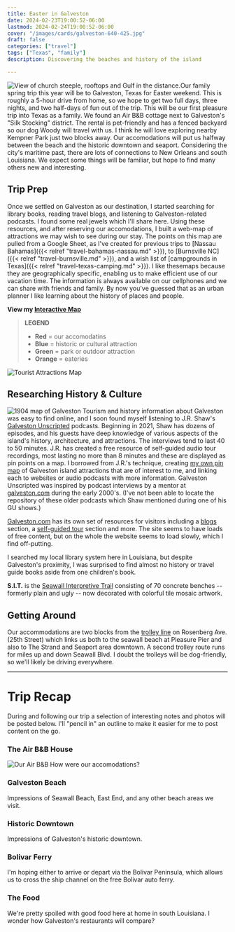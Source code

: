 ```yaml
---
title: Easter in Galveston
date: 2024-02-23T19:00:52-06:00
lastmod: 2024-02-24T19:00:52-06:00
cover: "/images/cards/galveston-640-425.jpg"
draft: false
categories: ["travel"]
tags: ["Texas", "family"]
description: Discovering the beaches and history of the island

---
```


![View of church steeple, rooftops and Gulf in the distance.](/images/travel/galveston/galveston-480x319.jpg#floatright)Our family spring trip this year will be to Galveston, Texas for Easter weekend. This is roughly a 5-hour drive from home, so we hope to get two full days, three nights, and two half-days of fun out of the trip. This will be our first pleasure trip into Texas as a family. We found an Air B&B cottage next to Galveston's "Silk Stocking" district. The rental is pet-friendly and has a fenced backyard so our dog Woody will travel with us. I think he will love exploring nearby Kempner Park just two blocks away. Our accomodations will put us halfway between the beach and the historic downtown and seaport. Considering the city's maritime past, there are lots of connections to New Orleans and south Louisiana. We expect some things will be familiar, but hope to find many others new and interesting.

## Trip Prep

Once we settled on Galveston as our destination, I started searching for library books, reading travel blogs, and listening to Galveston-related podcasts. I found some real jewels which I'll share here. Using these resources, and after reserving our accomodations, I built a web-map of attractions we may wish to see during our stay. The points on this map are pulled from a Google Sheet, as I've created for previous trips to [Nassau Bahamas]({{< relref "travel-bahamas-nassau.md" >}}), to [Burnsville NC]({{< relref "travel-burnsville.md" >}}), and a wish list of [campgrounds in Texas]({{< relref "travel-texas-camping.md" >}}). I like thesemaps because they are geographically specific, enabling us to make efficient use of our vacation time. The information is always available on our cellphones and we can share with friends and family. By now you've guessed that as an urban planner I like learning about the history of places and people.

**View my [Interactive Map](https://howisjames.github.io/maps/galveston/)**

> __LEGEND__
> - **Red** = our accomodatins
> - **Blue** = historic or cultural attraction
> - **Green** = park or outdoor attraction
> - **Orange** = eateries

![Tourist Attractions Map](/images/travel/galveston/galveston-pin-map_tn.jpg)

## Researching History & Culture

![1904 map of Galveston](/images/travel/galveston/map-galveston-historic-1904_320px.jpg#floatright)
Tourism and history information about Galveston was easy to find online, and I soon found myself listening to J.R. Shaw's [Galveston Unscripted](https://www.galvestonunscripted.com/) podcasts. Beginning in 2021, Shaw has dozens of episodes, and his guests have deep knowledge of various aspects of the island's history, architecture, and attractions. The interviews tend to last 40 to 50 minutes. J.R. has created a free resource of self-guided audio tour recordings, most lasting no more than 8 minutes and these are displayed as pin points on a map. I borrowed from J.R.'s technique, creating [my own pin map](https://howisjames.github.io/maps/galveston/) of Galveston island attractions that are of interest to me, and linking each to websites or audio podcasts with more information. Galveston Unscripted was inspired by podcast interviews by a mentor at [galveston.com](https://www.galveston.com/) during the early 2000's. (I've not been able to locate the repository of these older podcasts which Shaw mentioned during one of his GU shows.)

[Galveston.com](https://www.galveston.com/) has its own set of resources for visitors including a [blogs](https://www.galveston.com/blogs/) section, a [self-guided tour](https://www.galveston.com/whattodo/tours/self-guided-tours/) section and more. The site seems to have loads of free content, but on the whole the website seems to load slowly, which I find off-putting. 

I searched my local library system here in Louisiana, but despite Galveston's proximity, I was surprised to find almost no history or travel guide books aside from one children's book.

**S.I.T.** is the [Seawall Interpretive Trail](https://www.galveston.com/whattodo/tours/self-guided-tours/seawall-interpretive-trail/) consisting of 70 concrete benches -- formerly plain and ugly -- now decorated with colorful tile mosaic artwork.


## Getting Around

Our accommodations are two blocks from the [trolley line](https://www.galvestontx.gov/1209/Trolleys) on Rosenberg Ave. (25th Street) which links us both to the seawall beach at Pleasure Pier and also to The Strand and Seaport area downtown. A second trolley route runs for miles up and down Seawall Blvd. I doubt the trolleys will be dog-friendly, so we'll likely be driving everywhere.

---

# Trip Recap

During and following our trip a selection of interesting notes and photos will be posted below. I'll "pencil in" an outline to make it easier for me to post content on the go.

### The Air B&B House

![Our Air B&B](/images/travel/galveston/google-street-view-320px.jpg#floatright) How were our accomodations?

### Galveston Beach

Impressions of Seawall Beach, East End, and any other beach areas we visit.

### Historic Downtown

Impressions of Galveston's historic downtown.

### Bolivar Ferry

I'm hoping either to arrive or depart via the Bolivar Peninsula, which allows us to cross the ship channel on the free Bolivar auto ferry.

### The Food

We're pretty spoiled with good food here at home in south Louisiana. I wonder how Galveston's restaurants will compare?

